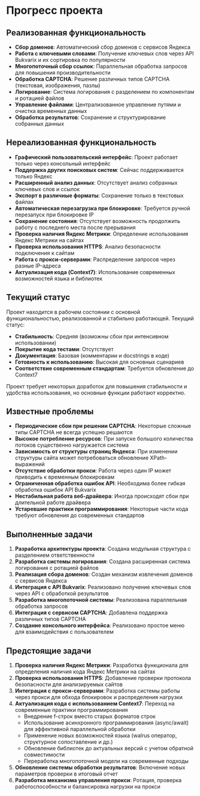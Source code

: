 # Прогресс проекта

## Реализованная функциональность
- **Сбор доменов**: Автоматический сбор доменов с сервисов Яндекса
- **Работа с ключевыми словами**: Получение ключевых слов через API Bukvarix и их сортировка по популярности
- **Многопоточный сбор ссылок**: Параллельная обработка запросов для повышения производительности
- **Обработка CAPTCHA**: Решение различных типов CAPTCHA (текстовая, изображения, пазлы)
- **Логирование**: Система логирования с разделением по компонентам и ротацией файлов
- **Управление файлами**: Централизованное управление путями и очистка временных данных
- **Обработка результатов**: Сохранение и структурирование собранных данных

## Нереализованная функциональность
- **Графический пользовательский интерфейс**: Проект работает только через консольный интерфейс
- **Поддержка других поисковых систем**: Сейчас поддерживается только Яндекс
- **Расширенный анализ данных**: Отсутствует анализ собранных ключевых слов и ссылок
- **Экспорт в различные форматы**: Сохранение только в текстовых файлах
- **Автоматическая перезагрузка при блокировке**: Требуется ручной перезапуск при блокировке IP
- **Сохранение состояния**: Отсутствует возможность продолжить работу с последнего места после прерывания
- **Проверка наличия Яндекс Метрики**: Определение использования Яндекс Метрики на сайтах
- **Проверка использования HTTPS**: Анализ безопасности подключения к сайтам
- **Работа с прокси-серверами**: Распределение запросов через разные IP-адреса
- **Актуализация кода (Context7)**: Использование современных возможностей языка и библиотек

## Текущий статус
Проект находится в рабочем состоянии с основной функциональностью, реализованной и стабильно работающей. Текущий статус:

- **Стабильность**: Средняя (возможны сбои при интенсивном использовании)
- **Покрытие кода тестами**: Отсутствует
- **Документация**: Базовая (комментарии и docstrings в коде)
- **Готовность к использованию**: Высокая для основных сценариев
- **Соответствие современным стандартам**: Требуется обновление до Context7

Проект требует некоторых доработок для повышения стабильности и удобства использования, но основные функции работают корректно.

## Известные проблемы
- **Периодические сбои при решении CAPTCHA**: Некоторые сложные типы CAPTCHA не всегда успешно решаются
- **Высокое потребление ресурсов**: При запуске большого количества потоков существенно нагружается система
- **Зависимость от структуры страниц Яндекса**: При изменении структуры сайта может потребоваться обновление XPath-выражений
- **Отсутствие обработки прокси**: Работа через один IP может приводить к временным блокировкам
- **Ограниченная обработка ошибок API**: Необходима более гибкая обработка ошибок API Bukvarix
- **Нестабильная работа веб-драйвера**: Иногда происходят сбои при длительной работе драйвера
- **Устаревшие практики программирования**: Некоторые части кода требуют обновления до современных стандартов

## Выполненные задачи
1. **Разработка архитектуры проекта**: Создана модульная структура с разделением ответственности
2. **Разработка системы логирования**: Создана расширенная система логирования с ротацией файлов
3. **Реализация сбора доменов**: Создан механизм извлечения доменов с сервисов Яндекса
4. **Интеграция с API Bukvarix**: Реализовано получение ключевых слов через API с обработкой результатов
5. **Разработка многопоточной системы**: Реализована параллельная обработка запросов
6. **Интеграция с сервисом CAPTCHA**: Добавлена поддержка различных типов CAPTCHA
7. **Создание консольного интерфейса**: Реализовано простое меню для взаимодействия с пользователем

## Предстоящие задачи
1. **Проверка наличия Яндекс Метрики**: Разработка функционала для определения наличия кода Яндекс Метрики на сайтах
2. **Проверка использования HTTPS**: Добавление проверки протокола безопасности для анализируемых сайтов
3. **Интеграция с прокси-серверами**: Разработка системы работы через прокси для обхода блокировок и распределения нагрузки
4. **Актуализация кода с использованием Context7**: Переход на современные практики программирования
   - Внедрение f-строк вместо старых форматов строк
   - Использование асинхронного программирования (async/await) для эффективной параллельной обработки
   - Применение новых возможностей языка (walrus оператор, структурное сопоставление и др.)
   - Обновление библиотек до актуальных версий с учетом обратной совместимости
   - Переработка многопоточной модели на современные подходы
5. **Обновление системы обработки результатов**: Включение новых параметров проверки в итоговый отчет
6. **Разработка механизма управления прокси**: Ротация, проверка работоспособности и балансировка нагрузки на прокси 